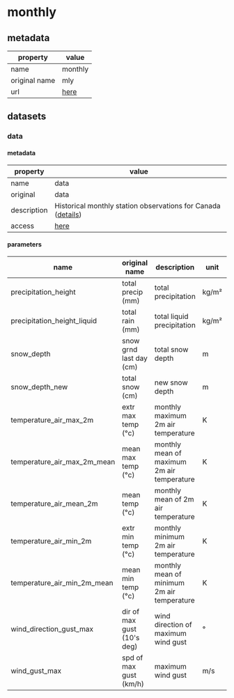 # monthly

## metadata

| property      | value                                                                                                                                                                              |
|---------------|------------------------------------------------------------------------------------------------------------------------------------------------------------------------------------|
| name          | monthly                                                                                                                                                                            |
| original name | mly                                                                                                                                                                                |
| url           | [here](https://www.canada.ca/en/environment-climate-change/services/climate-change/canadian-centre-climate-services/display-download/technical-documentation-daily-data.html#toc0) |

## datasets

### data

#### metadata

| property    | value                                                                                                                                                                                                                                      |
|-------------|--------------------------------------------------------------------------------------------------------------------------------------------------------------------------------------------------------------------------------------------|
| name        | data                                                                                                                                                                                                                                       |
| original    | data                                                                                                                                                                                                                                       |
| description | Historical monthly station observations for Canada ([details](https://www.canada.ca/en/environment-climate-change/services/climate-change/canadian-centre-climate-services/display-download/technical-documentation-daily-data.html#toc0)) |
| access      | [here](https://www.canada.ca/en/environment-climate-change/services/climate-change/canadian-centre-climate-services/display-download/technical-documentation-daily-data.html#toc0)                                                         |

#### parameters

| name                        | original name              | description                                | unit  | original unit | constraints |
|-----------------------------|----------------------------|--------------------------------------------|-------|---------------|-------------|
| precipitation_height        | total precip (mm)          | total precipitation                        | kg/m² | mm            | >=0         |
| precipitation_height_liquid | total rain (mm)            | total liquid precipitation                 | kg/m² | mm            | >=0         |
| snow_depth                  | snow grnd last day (cm)    | total snow depth                           | m     | cm            | >=0         |
| snow_depth_new              | total snow (cm)            | new snow depth                             | m     | cm            | >=0         |
| temperature_air_max_2m      | extr max temp (°c)         | monthly maximum 2m air temperature         | K     | °C            | -           |
| temperature_air_max_2m_mean | mean max temp (°c)         | monthly mean of maximum 2m air temperature | K     | °C            | -           |
| temperature_air_mean_2m     | mean temp (°c)             | monthly mean of 2m air temperature         | K     | °C            | -           |
| temperature_air_min_2m      | extr min temp (°c)         | monthly minimum 2m air temperature         | K     | °C            | -           |
| temperature_air_min_2m_mean | mean min temp (°c)         | monthly mean of minimum 2m air temperature | K     | °C            | -           |
| wind_direction_gust_max     | dir of max gust (10's deg) | wind direction of maximum wind gust        | °     | °             | >=0,<=360   |
| wind_gust_max               | spd of max gust (km/h)     | maximum wind gust                          | m/s   | km/h          | >=0         |
